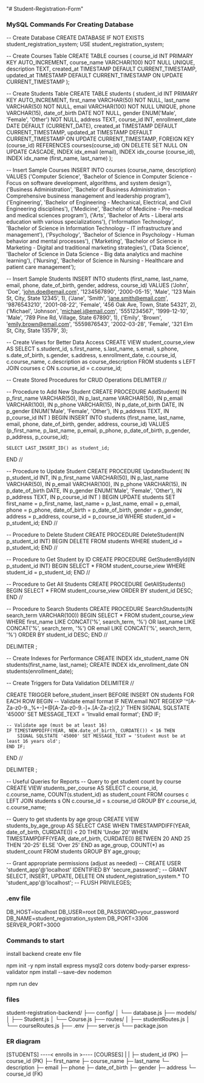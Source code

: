 "# Student-Registration-Form" 

### MySQL Commands For Creating Database 

-- Create Database
CREATE DATABASE IF NOT EXISTS student_registration_system;
USE student_registration_system;

-- Create Courses Table
CREATE TABLE courses (
    course_id INT PRIMARY KEY AUTO_INCREMENT,
    course_name VARCHAR(100) NOT NULL UNIQUE,
    description TEXT,
    created_at TIMESTAMP DEFAULT CURRENT_TIMESTAMP,
    updated_at TIMESTAMP DEFAULT CURRENT_TIMESTAMP ON UPDATE CURRENT_TIMESTAMP
);

-- Create Students Table
CREATE TABLE students (
    student_id INT PRIMARY KEY AUTO_INCREMENT,
    first_name VARCHAR(50) NOT NULL,
    last_name VARCHAR(50) NOT NULL,
    email VARCHAR(100) NOT NULL UNIQUE,
    phone VARCHAR(15),
    date_of_birth DATE NOT NULL,
    gender ENUM('Male', 'Female', 'Other') NOT NULL,
    address TEXT,
    course_id INT,
    enrollment_date DATE DEFAULT (CURRENT_DATE),
    created_at TIMESTAMP DEFAULT CURRENT_TIMESTAMP,
    updated_at TIMESTAMP DEFAULT CURRENT_TIMESTAMP ON UPDATE CURRENT_TIMESTAMP,
    FOREIGN KEY (course_id) REFERENCES courses(course_id) ON DELETE SET NULL ON UPDATE CASCADE,
    INDEX idx_email (email),
    INDEX idx_course (course_id),
    INDEX idx_name (first_name, last_name)
);

-- Insert Sample Courses
INSERT INTO courses (course_name, description) VALUES
('Computer Science', 'Bachelor of Science in Computer Science - Focus on software development, algorithms, and system design'),
('Business Administration', 'Bachelor of Business Administration - Comprehensive business management and leadership program'),
('Engineering', 'Bachelor of Engineering - Mechanical, Electrical, and Civil Engineering disciplines'),
('Medicine', 'Bachelor of Medicine - Pre-medical and medical sciences program'),
('Arts', 'Bachelor of Arts - Liberal arts education with various specializations'),
('Information Technology', 'Bachelor of Science in Information Technology - IT infrastructure and management'),
('Psychology', 'Bachelor of Science in Psychology - Human behavior and mental processes'),
('Marketing', 'Bachelor of Science in Marketing - Digital and traditional marketing strategies'),
('Data Science', 'Bachelor of Science in Data Science - Big data analytics and machine learning'),
('Nursing', 'Bachelor of Science in Nursing - Healthcare and patient care management');

-- Insert Sample Students
INSERT INTO students (first_name, last_name, email, phone, date_of_birth, gender, address, course_id) VALUES
('John', 'Doe', 'john.doe@email.com', '1234567890', '2000-05-15', 'Male', '123 Main St, City, State 12345', 1),
('Jane', 'Smith', 'jane.smith@email.com', '9876543210', '2001-08-22', 'Female', '456 Oak Ave, Town, State 54321', 2),
('Michael', 'Johnson', 'michael.j@email.com', '5551234567', '1999-12-10', 'Male', '789 Pine Rd, Village, State 67890', 1),
('Emily', 'Brown', 'emily.brown@email.com', '5559876543', '2002-03-28', 'Female', '321 Elm St, City, State 13579', 3);

-- Create Views for Better Data Access
CREATE VIEW student_course_view AS
SELECT 
    s.student_id,
    s.first_name,
    s.last_name,
    s.email,
    s.phone,
    s.date_of_birth,
    s.gender,
    s.address,
    s.enrollment_date,
    c.course_id,
    c.course_name,
    c.description as course_description
FROM students s
LEFT JOIN courses c ON s.course_id = c.course_id;

-- Create Stored Procedures for CRUD Operations
DELIMITER //

-- Procedure to Add New Student
CREATE PROCEDURE AddStudent(
    IN p_first_name VARCHAR(50),
    IN p_last_name VARCHAR(50),
    IN p_email VARCHAR(100),
    IN p_phone VARCHAR(15),
    IN p_date_of_birth DATE,
    IN p_gender ENUM('Male', 'Female', 'Other'),
    IN p_address TEXT,
    IN p_course_id INT
)
BEGIN
    INSERT INTO students (first_name, last_name, email, phone, date_of_birth, gender, address, course_id)
    VALUES (p_first_name, p_last_name, p_email, p_phone, p_date_of_birth, p_gender, p_address, p_course_id);
    
    SELECT LAST_INSERT_ID() as student_id;
END //

-- Procedure to Update Student
CREATE PROCEDURE UpdateStudent(
    IN p_student_id INT,
    IN p_first_name VARCHAR(50),
    IN p_last_name VARCHAR(50),
    IN p_email VARCHAR(100),
    IN p_phone VARCHAR(15),
    IN p_date_of_birth DATE,
    IN p_gender ENUM('Male', 'Female', 'Other'),
    IN p_address TEXT,
    IN p_course_id INT
)
BEGIN
    UPDATE students 
    SET 
        first_name = p_first_name,
        last_name = p_last_name,
        email = p_email,
        phone = p_phone,
        date_of_birth = p_date_of_birth,
        gender = p_gender,
        address = p_address,
        course_id = p_course_id
    WHERE student_id = p_student_id;
END //

-- Procedure to Delete Student
CREATE PROCEDURE DeleteStudent(IN p_student_id INT)
BEGIN
    DELETE FROM students WHERE student_id = p_student_id;
END //

-- Procedure to Get Student by ID
CREATE PROCEDURE GetStudentById(IN p_student_id INT)
BEGIN
    SELECT * FROM student_course_view WHERE student_id = p_student_id;
END //

-- Procedure to Get All Students
CREATE PROCEDURE GetAllStudents()
BEGIN
    SELECT * FROM student_course_view ORDER BY student_id DESC;
END //

-- Procedure to Search Students
CREATE PROCEDURE SearchStudents(IN search_term VARCHAR(100))
BEGIN
    SELECT * FROM student_course_view 
    WHERE first_name LIKE CONCAT('%', search_term, '%')
       OR last_name LIKE CONCAT('%', search_term, '%')
       OR email LIKE CONCAT('%', search_term, '%')
    ORDER BY student_id DESC;
END //

DELIMITER ;

-- Create Indexes for Performance
CREATE INDEX idx_student_name ON students(first_name, last_name);
CREATE INDEX idx_enrollment_date ON students(enrollment_date);

-- Create Triggers for Data Validation
DELIMITER //

CREATE TRIGGER before_student_insert
BEFORE INSERT ON students
FOR EACH ROW
BEGIN
    -- Validate email format
    IF NEW.email NOT REGEXP '^[A-Za-z0-9._%+-]+@[A-Za-z0-9.-]+\.[A-Za-z]{2,}' THEN
        SIGNAL SQLSTATE '45000' SET MESSAGE_TEXT = 'Invalid email format';
    END IF;
    
    -- Validate age (must be at least 16)
    IF TIMESTAMPDIFF(YEAR, NEW.date_of_birth, CURDATE()) < 16 THEN
        SIGNAL SQLSTATE '45000' SET MESSAGE_TEXT = 'Student must be at least 16 years old';
    END IF;
END //

DELIMITER ;

-- Useful Queries for Reports
-- Query to get student count by course
CREATE VIEW students_per_course AS
SELECT 
    c.course_id,
    c.course_name,
    COUNT(s.student_id) as student_count
FROM courses c
LEFT JOIN students s ON c.course_id = s.course_id
GROUP BY c.course_id, c.course_name;

-- Query to get students by age group
CREATE VIEW students_by_age_group AS
SELECT 
    CASE 
        WHEN TIMESTAMPDIFF(YEAR, date_of_birth, CURDATE()) < 20 THEN 'Under 20'
        WHEN TIMESTAMPDIFF(YEAR, date_of_birth, CURDATE()) BETWEEN 20 AND 25 THEN '20-25'
        ELSE 'Over 25'
    END as age_group,
    COUNT(*) as student_count
FROM students
GROUP BY age_group;

-- Grant appropriate permissions (adjust as needed)
-- CREATE USER 'student_app'@'localhost' IDENTIFIED BY 'secure_password';
-- GRANT SELECT, INSERT, UPDATE, DELETE ON student_registration_system.* TO 'student_app'@'localhost';
-- FLUSH PRIVILEGES;

###  .env file  

DB_HOST=localhost
DB_USER=root
DB_PASSWORD=your_password
DB_NAME=student_registration_system
DB_PORT=3306
SERVER_PORT=3000

### Commands to start  

install backend 
create env file

npm init -y
npm install express mysql2 cors dotenv body-parser express-validator
npm install --save-dev nodemon

npm run dev

### files    

student-registration-backend/
├── config/
│   └── database.js
├── models/
│   ├── Student.js
│   └── Course.js
├── routes/
│   ├── studentRoutes.js
│   └── courseRoutes.js
├── .env
├── server.js
└── package.json

### ER diagram

[STUDENTS] ----< enrolls in >---- [COURSES]
    |                                 |
    ├─ student_id (PK)               ├─ course_id (PK)
    ├─ first_name                    ├─ course_name
    ├─ last_name                     └─ description
    ├─ email
    ├─ phone
    ├─ date_of_birth
    ├─ gender
    ├─ address
    └─ course_id (FK)

